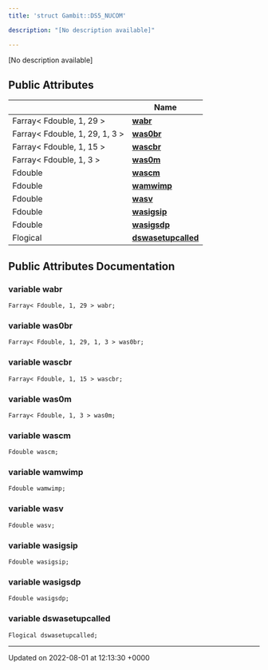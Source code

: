 ```yaml
---
title: 'struct Gambit::DS5_NUCOM'

description: "[No description available]"

---
```









[No description available]

## Public Attributes

|                | Name           |
| -------------- | -------------- |
| Farray< Fdouble, 1, 29 > | **[wabr](/documentation/code/classes/structgambit_1_1ds5__nucom/#variable-wabr)**  |
| Farray< Fdouble, 1, 29, 1, 3 > | **[was0br](/documentation/code/classes/structgambit_1_1ds5__nucom/#variable-was0br)**  |
| Farray< Fdouble, 1, 15 > | **[wascbr](/documentation/code/classes/structgambit_1_1ds5__nucom/#variable-wascbr)**  |
| Farray< Fdouble, 1, 3 > | **[was0m](/documentation/code/classes/structgambit_1_1ds5__nucom/#variable-was0m)**  |
| Fdouble | **[wascm](/documentation/code/classes/structgambit_1_1ds5__nucom/#variable-wascm)**  |
| Fdouble | **[wamwimp](/documentation/code/classes/structgambit_1_1ds5__nucom/#variable-wamwimp)**  |
| Fdouble | **[wasv](/documentation/code/classes/structgambit_1_1ds5__nucom/#variable-wasv)**  |
| Fdouble | **[wasigsip](/documentation/code/classes/structgambit_1_1ds5__nucom/#variable-wasigsip)**  |
| Fdouble | **[wasigsdp](/documentation/code/classes/structgambit_1_1ds5__nucom/#variable-wasigsdp)**  |
| Flogical | **[dswasetupcalled](/documentation/code/classes/structgambit_1_1ds5__nucom/#variable-dswasetupcalled)**  |

## Public Attributes Documentation

### variable wabr

```
Farray< Fdouble, 1, 29 > wabr;
```


### variable was0br

```
Farray< Fdouble, 1, 29, 1, 3 > was0br;
```


### variable wascbr

```
Farray< Fdouble, 1, 15 > wascbr;
```


### variable was0m

```
Farray< Fdouble, 1, 3 > was0m;
```


### variable wascm

```
Fdouble wascm;
```


### variable wamwimp

```
Fdouble wamwimp;
```


### variable wasv

```
Fdouble wasv;
```


### variable wasigsip

```
Fdouble wasigsip;
```


### variable wasigsdp

```
Fdouble wasigsdp;
```


### variable dswasetupcalled

```
Flogical dswasetupcalled;
```


-------------------------------

Updated on 2022-08-01 at 12:13:30 +0000